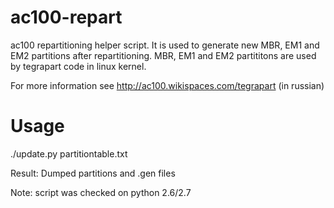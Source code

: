 ac100-repart
============

ac100 repartitioning helper script. It is used to generate new MBR, EM1 and EM2 partitions after repartitioning.
MBR, EM1 and EM2 partititons are used by tegrapart code in linux kernel.

For more information see http://ac100.wikispaces.com/tegrapart (in russian)


Usage
=====
./update.py partitiontable.txt

Result:
Dumped partitions and .gen files

Note: script was checked on python 2.6/2.7
